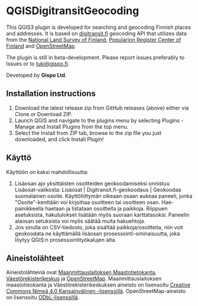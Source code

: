 # QGISDigitransitGeocoding

This QGIS3 plugin is developed for searching and geocoding Finnish places and addresses.
It is based on <a href="https://digitransit.fi/">digitransit.fi</a> geocoding API that utilizes data from
the <a href="https://www.maanmittauslaitos.fi/en">National Land Survey of Finland</a>,
<a href="https://dvv.fi/en/individuals">Popularion Register Center of Finland</a> and
<a href="https://www.openstreetmap.org/">OpenStreetMap</a>.

The plugin is still in beta-development. Please report issues preferably to Issues or to tuki@gispo.fi.

Developed by **Gispo Ltd**.

## Installation instructions

1. Download the latest release zip from GitHub releases (above) either via Clone or Download ZIP.
2. Launch QGIS and navigate to the plugins menu by selecting Plugins - Manage and Install Plugins from the top menu.
3. Select the Install from ZIP tab, browse to the zip file you just downloaded, and click Install Plugin!

## Käyttö

Käyttöön on kaksi mahdollisuutta:
1. Lisäosan ajo yksittäisten osoitteiden geokoodamiseksi onnistuu Lisäosat-valikosta:
   Lisäosat | Digitransit.fi-geokoodaus | Geokoodaa suomalainen osoite. Käyttöliittymän oikeaan osaan aukeaa paneeli,
   jonka "Osoite"-kenttään voi kirjoittaa osoitteen tai osoitteen osan. Hae-painikkeella haetaan ja listataan
   osoitteita ja paikkoja. Riippuen asetuksista, hakutulokset lisätään myös suoraan karttatasoksi.
   Paneelin alaosan setuksista voi myös säätää muita hakuehtoja.
2. Jos sinulla on CSV-tiedosto, joka sisältää paikkoja/osoitteita, niin voit geokoodata ne käyttämällä
   lisäosan prosessointi-ominaisuutta, joka löytyy QGIS:n prosessointityökalujen alta.

## Aineistolähteet

Aineistolähteinä ovat
<a href="http://www.maanmittauslaitos.fi/kartat-ja-paikkatieto/asiantuntevalle-kayttajalle/maastotiedot-ja-niiden-hankinta" target="_blank">Maanmittauslaitoksen Maastotietokanta</a>,
<a href="https://www.avoindata.fi/data/fi/dataset/rakennusten-osoitetiedot-koko-suomi" target="_blank">Väestörekisterikeskus</a>
ja <a href="https://www.openstreetmap.org" target="_blank">OpenStreetMap</a>.
Maanmittauslaitoksen maastotieokanta ja Väestörekisterikeskuksen aineisto on lisensoitu
<a href="https://creativecommons.org/licenses/by/4.0/" target="_blank">Creative Commons Nimeä 4.0 Kansainvälinen -lisenssillä</a>.
OpenStreetMap-aineisto on lisensoitu <a href="https://opendatacommons.org/licenses/odbl/" target="_blank">ODbL-lisenssillä</a>.

